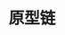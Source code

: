 ---
# blog: true
# home: true
# icon: home
title: 原型链
# heroImage: /logo.svg
# heroText: 你博客的名称
# tagline: 你可以在这里放置你的口号与标语
# footer: 自定义你的页脚文字
---